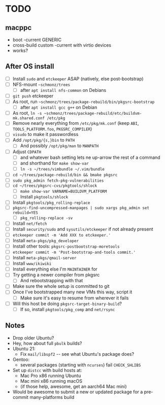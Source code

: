 # TODO

## macppc

- boot -current GENERIC
- cross-build custom -current with virtio devices
- works?

## After OS install

- [ ] Install `sudo` and `etckeeper` ASAP (natively, else post-bootstrap)
- [ ] NFS-mount `~schmonz/trees`
    - [ ] after `apt install nfs-common` on Debians
- [ ] `git push` etckeeper
- [ ] As root, run `~schmonz/trees/package-rebuild/bin/pkgsrc-bootstrap`
    - [ ] after `apt install gcc g++` on Debian
- [ ] As root, `ln -s ~schmonz/trees/package-rebuild/etc/buildvm-mk.shared.conf /etc/pkg`
- [ ] Remove nearly everything from `/etc/pkg/mk.conf` (keep `ABI`, `TOOLS_PLATFORM.foo`, `PKGSRC_COMPILER`)
- [ ] `visudo` to make it passwordless
- [ ] Add `/opt/pkg/{s,}bin` to `PATH`
    - [ ] And possibly `/opt/pkg/man` to `MANPATH`
- [ ] Adjust `CDPATH`
    - [ ] and whatever bash setting lets ne up-arrow the rest of a command
    - [ ] and shorthand for `make show-var`
    - [ ] `ln -s ~/trees/vimbundle ~/.vim/bundle`
- [ ] `cd ~/trees/package-rebuild/bin && bmake pkgsrc`
- [ ] `sudo pkg_admin fetch-pkg-vulnerabilities`
- [ ] `cd ~/trees/pkgsrc-cvs/pkgtools/shlock`
    - [ ] `make show-var VARNAME=BUILDVM_PLATFORM`
    - [ ] Install `pkgtools/shlock`
- [ ] Install `pkgtools/pkg_rolling-replace`
- [ ] `pkgsrc-find-uncompressed-manpages | sudo xargs pkg_admin set rebuild=YES`
    - [ ] `pkg_rolling-replace -sv`
- [ ] Install `net/fetch`
- [ ] Install `security/sudo` and `sysutils/etckeeper` if not already present
- [ ] `etckeeper commit -m 'Add XXX to etckeeper.'`
- [ ] Install `meta-pkgs/pkg_developer`
- [ ] Install other tools: `pkgsrc-postbootstrap-moretools`
- [ ] `etckeeper commit -m 'Post-bootstrap-and-tools commit.'`
- [ ] Install `meta-pkgs/qmail-server`
- [ ] Install `www/ikiwiki`
- [ ] Install everything else I'm `MAINTAINER` for
- [ ] Try getting a newer compiler from pkgsrc
    - [ ] And rebootstrapping with that
- [ ] Make sure the whole setup is committed to git
- [ ] Once I've bootstrapped many new VMs this way, script it
    - [ ] Make sure it's easy to resume from wherever it fails
- [ ] Will this host be doing `pkgsrc-target-binary-build`?
    - [ ] If so, install `pkgtools/pkg_comp` and `net/rsync`

## Notes

- Drop older Ubuntu?
- Hey, how about full `pbulk` builds?
- Ubuntu 21:
    - Fix `mail/libspf2` -- see what Ubuntu's package does?
- Gentoo:
    - several packages (starting with `ncurses`) fail `CHECK_SHLIBS`
- Set up `distcc` with build hosts at:
    - Mac Pro x86 running Ubuntu
    - Mac mini x86 running macOS
    - (if those help, awesome, get an aarch64 Mac mini)
- Would be awesome to submit a new or updated package for a pre-commit many-platforms build
